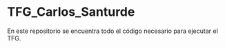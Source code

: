 # TFG_Carlos_Santurde
En este repositorio se encuentra todo el código necesario para ejecutar el TFG.

